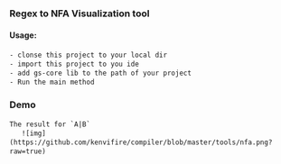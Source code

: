 ### Regex to NFA Visualization tool

#### Usage:
    - clonse this project to your local dir
	- import this project to you ide
	- add gs-core lib to the path of your project
	- Run the main method


### Demo
    
	The result for `A|B`
       ![img](https://github.com/kenvifire/compiler/blob/master/tools/nfa.png?raw=true)

